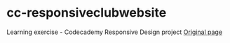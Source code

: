 # cc-responsiveclubwebsite
Learning exercise - Codecademy Responsive Design project
[Original page](https://www.codecademy.com/paths/full-stack-engineer-career-path/tracks/fscp-22-making-a-website-responsive/modules/wdcp-22-responsive-club-website/projects/responsive-club-website)
